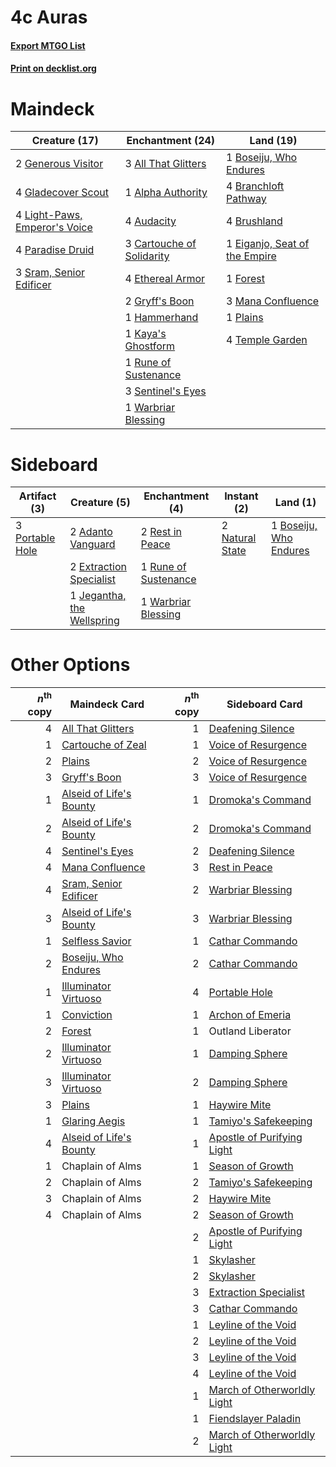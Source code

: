 # 4c Auras

#### [Export MTGO List](../collection/4c%20Auras/4c%20Auras.txt)
#### [Print on decklist.org](http://decklist.org/?deckmain=3%09All%20That%20Glitters%0A1%09Alpha%20Authority%0A4%09Audacity%0A1%09Boseiju,%20Who%20Endures%0A4%09Branchloft%20Pathway%0A4%09Brushland%0A3%09Cartouche%20of%20Solidarity%0A1%09Eiganjo,%20Seat%20of%20the%20Empire%0A4%09Ethereal%20Armor%0A1%09Forest%0A2%09Generous%20Visitor%0A4%09Gladecover%20Scout%0A2%09Gryff's%20Boon%0A1%09Hammerhand%0A1%09Kaya's%20Ghostform%0A4%09Light-Paws,%20Emperor's%20Voice%0A3%09Mana%20Confluence%0A4%09Paradise%20Druid%0A1%09Plains%0A1%09Rune%20of%20Sustenance%0A3%09Sentinel's%20Eyes%0A3%09Sram,%20Senior%20Edificer%0A4%09Temple%20Garden%0A1%09Warbriar%20Blessing&deckside=2%09Adanto%20Vanguard%0A1%09Boseiju,%20Who%20Endures%0A2%09Extraction%20Specialist%0A1%09Jegantha,%20the%20Wellspring%0A2%09Natural%20State%0A3%09Portable%20Hole%0A2%09Rest%20in%20Peace%0A1%09Rune%20of%20Sustenance%0A1%09Warbriar%20Blessing)
# Maindeck

|                                             Creature (17)                                              |                                          Enchantment (24)                                          |                                               Land (19)                                                |
|--------------------------------------------------------------------------------------------------------|----------------------------------------------------------------------------------------------------|--------------------------------------------------------------------------------------------------------|
|2 [Generous Visitor](http://gatherer.wizards.com/Pages/Card/Details.aspx?multiverseid=548493)           |3 [All That Glitters](http://gatherer.wizards.com/Pages/Card/Details.aspx?multiverseid=472964)      |1 [Boseiju, Who Endures](http://gatherer.wizards.com/Pages/Card/Details.aspx?multiverseid=548579)       |
|4 [Gladecover Scout](http://gatherer.wizards.com/Pages/Card/Details.aspx?multiverseid=220082)           |1 [Alpha Authority](http://gatherer.wizards.com/Pages/Card/Details.aspx?multiverseid=366325)        |4 [Branchloft Pathway](http://gatherer.wizards.com/Pages/Card/Details.aspx?multiverseid=491909)         |
|4 [Light-Paws, Emperor's Voice](http://gatherer.wizards.com/Pages/Card/Details.aspx?multiverseid=548318)|4 [Audacity](http://gatherer.wizards.com/Pages/Card/Details.aspx?multiverseid=583753)               |4 [Brushland](http://gatherer.wizards.com/Pages/Card/Details.aspx?multiverseid=129496)                  |
|4 [Paradise Druid](http://gatherer.wizards.com/Pages/Card/Details.aspx?multiverseid=461098)             |3 [Cartouche of Solidarity](http://gatherer.wizards.com/Pages/Card/Details.aspx?multiverseid=426709)|1 [Eiganjo, Seat of the Empire](http://gatherer.wizards.com/Pages/Card/Details.aspx?multiverseid=548581)|
|3 [Sram, Senior Edificer](http://gatherer.wizards.com/Pages/Card/Details.aspx?multiverseid=423690)      |4 [Ethereal Armor](http://gatherer.wizards.com/Pages/Card/Details.aspx?multiverseid=265414)         |1 [Forest](http://gatherer.wizards.com/Pages/Card/Details.aspx?multiverseid=439860)                     |
|                                                                                                        |2 [Gryff's Boon](http://gatherer.wizards.com/Pages/Card/Details.aspx?multiverseid=409758)           |3 [Mana Confluence](http://gatherer.wizards.com/Pages/Card/Details.aspx?multiverseid=409573)            |
|                                                                                                        |1 [Hammerhand](http://gatherer.wizards.com/Pages/Card/Details.aspx?multiverseid=430591)             |1 [Plains](http://gatherer.wizards.com/Pages/Card/Details.aspx?multiverseid=439856)                     |
|                                                                                                        |1 [Kaya's Ghostform](http://gatherer.wizards.com/Pages/Card/Details.aspx?multiverseid=461021)       |4 [Temple Garden](http://gatherer.wizards.com/Pages/Card/Details.aspx?multiverseid=405112)              |
|                                                                                                        |1 [Rune of Sustenance](http://gatherer.wizards.com/Pages/Card/Details.aspx?multiverseid=503631)     |                                                                                                        |
|                                                                                                        |3 [Sentinel's Eyes](http://gatherer.wizards.com/Pages/Card/Details.aspx?multiverseid=476287)        |                                                                                                        |
|                                                                                                        |1 [Warbriar Blessing](http://gatherer.wizards.com/Pages/Card/Details.aspx?multiverseid=476455)      |                                                                                                        |


# Sideboard

|                                       Artifact (3)                                       |                                            Creature (5)                                             |                                        Enchantment (4)                                        |                                       Instant (2)                                        |                                            Land (1)                                             |
|------------------------------------------------------------------------------------------|-----------------------------------------------------------------------------------------------------|-----------------------------------------------------------------------------------------------|------------------------------------------------------------------------------------------|-------------------------------------------------------------------------------------------------|
|3 [Portable Hole](http://gatherer.wizards.com/Pages/Card/Details.aspx?multiverseid=527320)|2 [Adanto Vanguard](http://gatherer.wizards.com/Pages/Card/Details.aspx?multiverseid=435152)         |2 [Rest in Peace](http://gatherer.wizards.com/Pages/Card/Details.aspx?multiverseid=442021)     |2 [Natural State](http://gatherer.wizards.com/Pages/Card/Details.aspx?multiverseid=407646)|1 [Boseiju, Who Endures](http://gatherer.wizards.com/Pages/Card/Details.aspx?multiverseid=548579)|
|                                                                                          |2 [Extraction Specialist](http://gatherer.wizards.com/Pages/Card/Details.aspx?multiverseid=555213)   |1 [Rune of Sustenance](http://gatherer.wizards.com/Pages/Card/Details.aspx?multiverseid=503631)|                                                                                          |                                                                                                 |
|                                                                                          |1 [Jegantha, the Wellspring](http://gatherer.wizards.com/Pages/Card/Details.aspx?multiverseid=479742)|1 [Warbriar Blessing](http://gatherer.wizards.com/Pages/Card/Details.aspx?multiverseid=476455) |                                                                                          |                                                                                                 |


# Other Options

|*n*<sup>th</sup> copy|                                          Maindeck Card                                           |*n*<sup>th</sup> copy|                                            Sideboard Card                                            |
|--------------------:|--------------------------------------------------------------------------------------------------|--------------------:|------------------------------------------------------------------------------------------------------|
|                    4|[All That Glitters](http://gatherer.wizards.com/Pages/Card/Details.aspx?multiverseid=472964)      |                    1|[Deafening Silence](http://gatherer.wizards.com/Pages/Card/Details.aspx?multiverseid=472972)          |
|                    1|[Cartouche of Zeal](http://gatherer.wizards.com/Pages/Card/Details.aspx?multiverseid=426826)      |                    1|[Voice of Resurgence](http://gatherer.wizards.com/Pages/Card/Details.aspx?multiverseid=368951)        |
|                    2|[Plains](http://gatherer.wizards.com/Pages/Card/Details.aspx?multiverseid=439856)                 |                    2|[Voice of Resurgence](http://gatherer.wizards.com/Pages/Card/Details.aspx?multiverseid=368951)        |
|                    3|[Gryff's Boon](http://gatherer.wizards.com/Pages/Card/Details.aspx?multiverseid=409758)           |                    3|[Voice of Resurgence](http://gatherer.wizards.com/Pages/Card/Details.aspx?multiverseid=368951)        |
|                    1|[Alseid of Life's Bounty](http://gatherer.wizards.com/Pages/Card/Details.aspx?multiverseid=476252)|                    1|[Dromoka's Command](http://gatherer.wizards.com/Pages/Card/Details.aspx?multiverseid=394558)          |
|                    2|[Alseid of Life's Bounty](http://gatherer.wizards.com/Pages/Card/Details.aspx?multiverseid=476252)|                    2|[Dromoka's Command](http://gatherer.wizards.com/Pages/Card/Details.aspx?multiverseid=394558)          |
|                    4|[Sentinel's Eyes](http://gatherer.wizards.com/Pages/Card/Details.aspx?multiverseid=476287)        |                    2|[Deafening Silence](http://gatherer.wizards.com/Pages/Card/Details.aspx?multiverseid=472972)          |
|                    4|[Mana Confluence](http://gatherer.wizards.com/Pages/Card/Details.aspx?multiverseid=409573)        |                    3|[Rest in Peace](http://gatherer.wizards.com/Pages/Card/Details.aspx?multiverseid=442021)              |
|                    4|[Sram, Senior Edificer](http://gatherer.wizards.com/Pages/Card/Details.aspx?multiverseid=423690)  |                    2|[Warbriar Blessing](http://gatherer.wizards.com/Pages/Card/Details.aspx?multiverseid=476455)          |
|                    3|[Alseid of Life's Bounty](http://gatherer.wizards.com/Pages/Card/Details.aspx?multiverseid=476252)|                    3|[Warbriar Blessing](http://gatherer.wizards.com/Pages/Card/Details.aspx?multiverseid=476455)          |
|                    1|[Selfless Savior](http://gatherer.wizards.com/Pages/Card/Details.aspx?multiverseid=485359)        |                    1|[Cathar Commando](http://gatherer.wizards.com/Pages/Card/Details.aspx?multiverseid=534764)            |
|                    2|[Boseiju, Who Endures](http://gatherer.wizards.com/Pages/Card/Details.aspx?multiverseid=548579)   |                    2|[Cathar Commando](http://gatherer.wizards.com/Pages/Card/Details.aspx?multiverseid=534764)            |
|                    1|[Illuminator Virtuoso](http://gatherer.wizards.com/Pages/Card/Details.aspx?multiverseid=555218)   |                    4|[Portable Hole](http://gatherer.wizards.com/Pages/Card/Details.aspx?multiverseid=527320)              |
|                    1|[Conviction](http://gatherer.wizards.com/Pages/Card/Details.aspx?multiverseid=423679)             |                    1|[Archon of Emeria](http://gatherer.wizards.com/Pages/Card/Details.aspx?multiverseid=495594)           |
|                    2|[Forest](http://gatherer.wizards.com/Pages/Card/Details.aspx?multiverseid=439860)                 |                    1|Outland Liberator                                                                                     |
|                    2|[Illuminator Virtuoso](http://gatherer.wizards.com/Pages/Card/Details.aspx?multiverseid=555218)   |                    1|[Damping Sphere](http://gatherer.wizards.com/Pages/Card/Details.aspx?multiverseid=443101)             |
|                    3|[Illuminator Virtuoso](http://gatherer.wizards.com/Pages/Card/Details.aspx?multiverseid=555218)   |                    2|[Damping Sphere](http://gatherer.wizards.com/Pages/Card/Details.aspx?multiverseid=443101)             |
|                    3|[Plains](http://gatherer.wizards.com/Pages/Card/Details.aspx?multiverseid=439856)                 |                    1|[Haywire Mite](http://gatherer.wizards.com/Pages/Card/Details.aspx?multiverseid=583782)               |
|                    1|[Glaring Aegis](http://gatherer.wizards.com/Pages/Card/Details.aspx?multiverseid=394581)          |                    1|[Tamiyo's Safekeeping](http://gatherer.wizards.com/Pages/Card/Details.aspx?multiverseid=548521)       |
|                    4|[Alseid of Life's Bounty](http://gatherer.wizards.com/Pages/Card/Details.aspx?multiverseid=476252)|                    1|[Apostle of Purifying Light](http://gatherer.wizards.com/Pages/Card/Details.aspx?multiverseid=466760) |
|                    1|Chaplain of Alms                                                                                  |                    1|[Season of Growth](http://gatherer.wizards.com/Pages/Card/Details.aspx?multiverseid=466945)           |
|                    2|Chaplain of Alms                                                                                  |                    2|[Tamiyo's Safekeeping](http://gatherer.wizards.com/Pages/Card/Details.aspx?multiverseid=548521)       |
|                    3|Chaplain of Alms                                                                                  |                    2|[Haywire Mite](http://gatherer.wizards.com/Pages/Card/Details.aspx?multiverseid=583782)               |
|                    4|Chaplain of Alms                                                                                  |                    2|[Season of Growth](http://gatherer.wizards.com/Pages/Card/Details.aspx?multiverseid=466945)           |
|                     |                                                                                                  |                    2|[Apostle of Purifying Light](http://gatherer.wizards.com/Pages/Card/Details.aspx?multiverseid=466760) |
|                     |                                                                                                  |                    1|[Skylasher](http://gatherer.wizards.com/Pages/Card/Details.aspx?multiverseid=369083)                  |
|                     |                                                                                                  |                    2|[Skylasher](http://gatherer.wizards.com/Pages/Card/Details.aspx?multiverseid=369083)                  |
|                     |                                                                                                  |                    3|[Extraction Specialist](http://gatherer.wizards.com/Pages/Card/Details.aspx?multiverseid=555213)      |
|                     |                                                                                                  |                    3|[Cathar Commando](http://gatherer.wizards.com/Pages/Card/Details.aspx?multiverseid=534764)            |
|                     |                                                                                                  |                    1|[Leyline of the Void](http://gatherer.wizards.com/Pages/Card/Details.aspx?multiverseid=107682)        |
|                     |                                                                                                  |                    2|[Leyline of the Void](http://gatherer.wizards.com/Pages/Card/Details.aspx?multiverseid=107682)        |
|                     |                                                                                                  |                    3|[Leyline of the Void](http://gatherer.wizards.com/Pages/Card/Details.aspx?multiverseid=107682)        |
|                     |                                                                                                  |                    4|[Leyline of the Void](http://gatherer.wizards.com/Pages/Card/Details.aspx?multiverseid=107682)        |
|                     |                                                                                                  |                    1|[March of Otherworldly Light](http://gatherer.wizards.com/Pages/Card/Details.aspx?multiverseid=548321)|
|                     |                                                                                                  |                    1|[Fiendslayer Paladin](http://gatherer.wizards.com/Pages/Card/Details.aspx?multiverseid=430547)        |
|                     |                                                                                                  |                    2|[March of Otherworldly Light](http://gatherer.wizards.com/Pages/Card/Details.aspx?multiverseid=548321)|

